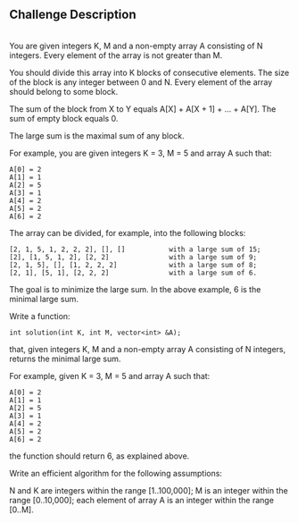 ## Challenge Description

<br/>You are given integers K, M and a non-empty array A consisting of N integers. Every element of the array is not greater than M.

You should divide this array into K blocks of consecutive elements. The size of the block is any integer between 0 and N. Every element of the array should belong to some block.

The sum of the block from X to Y equals A[X] + A[X + 1] + ... + A[Y]. The sum of empty block equals 0.

The large sum is the maximal sum of any block.

For example, you are given integers K = 3, M = 5 and array A such that:

    A[0] = 2
    A[1] = 1
    A[2] = 5
    A[3] = 1
    A[4] = 2
    A[5] = 2
    A[6] = 2
    
The array can be divided, for example, into the following blocks:

    [2, 1, 5, 1, 2, 2, 2], [], []           with a large sum of 15;
    [2], [1, 5, 1, 2], [2, 2]               with a large sum of 9;
    [2, 1, 5], [], [1, 2, 2, 2]             with a large sum of 8;
    [2, 1], [5, 1], [2, 2, 2]               with a large sum of 6.

The goal is to minimize the large sum. In the above example, 6 is the minimal large sum.

Write a function:

    int solution(int K, int M, vector<int> &A);

that, given integers K, M and a non-empty array A consisting of N integers, returns the minimal large sum.

For example, given K = 3, M = 5 and array A such that:

    A[0] = 2
    A[1] = 1
    A[2] = 5
    A[3] = 1
    A[4] = 2
    A[5] = 2
    A[6] = 2

the function should return 6, as explained above.

Write an efficient algorithm for the following assumptions:

N and K are integers within the range [1..100,000];
M is an integer within the range [0..10,000];
each element of array A is an integer within the range [0..M].
